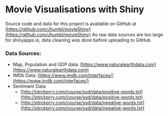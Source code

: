 # Movie Visualisations with Shiny
Source code and data for this project is available on GitHub at [https://github.com/Jhumbl/movieShiny](https://github.com/Jhumbl/movieShiny)
As raw data sources are too large for shinyapps.io, data cleaning was done before uploading to GitHub
### Data Sources:
- Map, Population and GDP data: [https://www.naturalearthdata.com](https://www.naturalearthdata.com)
- IMDb Data: [https://www.imdb.com/interfaces/](https://www.imdb.com/interfaces/)
- Sentiment Data: 
	- [http://ptrckprry.com/course/ssd/data/positive-words.txt](http://ptrckprry.com/course/ssd/data/positive-words.txt)
	- [http://ptrckprry.com/course/ssd/data/negative-words.txt](http://ptrckprry.com/course/ssd/data/negative-words.txt)
	
